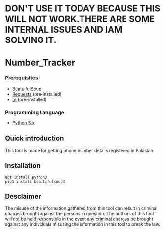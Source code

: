 # DON'T USE IT TODAY BECAUSE THIS WILL NOT WORK.THERE ARE SOME INTERNAL ISSUES AND IAM SOLVING IT.

# Number_Tracker
### Prerequisites 
* [BeatuifulSoup](https://pypi.org/project/beautifulsoup4/)
* [Requests](https://pypi.org/project/requests/)  (pre-installed)
* [re](https://docs.python.org/3/library/re.html) (pre-installed)

### Programming Language
* [Python 3.x](https://www.python.org/)
## Quick introduction
This tool is made for getting phone number details registered in Pakistan.
## Installation
```
apt install python3
pip3 install beautifulsoup4
```
## Desclaimer
The misuse of the information gathered from this tool can result in criminal charges brought against the persons in question. The authors of this tool will not be held responsible in the event any criminal charges be brought against any individuals misusing the information in this tool to break the law.

